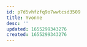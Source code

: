 ```yaml
---
id: p7d5vhfzfq9o7wwtcsd3509
title: Yvonne
desc: ''
updated: 1655299343276
created: 1655299343276
---
```


